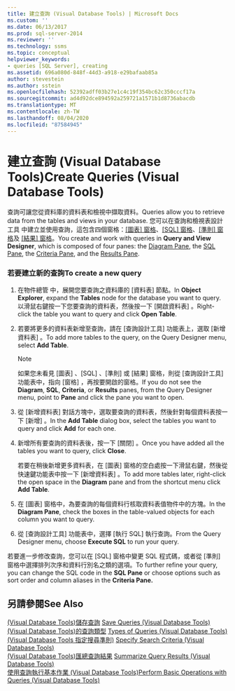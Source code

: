 ```yaml
---
title: 建立查詢 (Visual Database Tools) | Microsoft Docs
ms.custom: ''
ms.date: 06/13/2017
ms.prod: sql-server-2014
ms.reviewer: ''
ms.technology: ssms
ms.topic: conceptual
helpviewer_keywords:
- queries [SQL Server], creating
ms.assetid: 696a080d-848f-44d3-a918-e29bafaab85a
author: stevestein
ms.author: sstein
ms.openlocfilehash: 52392adff03b27e1c4c19f354bc62c350cccf17a
ms.sourcegitcommit: ad4d92dce894592a259721a1571b1d8736abacdb
ms.translationtype: MT
ms.contentlocale: zh-TW
ms.lasthandoff: 08/04/2020
ms.locfileid: "87584945"
---
```

# <a name="create-queries-visual-database-tools"></a><span data-ttu-id="0fd67-102">建立查詢 (Visual Database Tools)</span><span class="sxs-lookup"><span data-stu-id="0fd67-102">Create Queries (Visual Database Tools)</span></span>
  <span data-ttu-id="0fd67-103">查詢可讓您從資料庫的資料表和檢視中擷取資料。</span><span class="sxs-lookup"><span data-stu-id="0fd67-103">Queries allow you to retrieve data from the tables and views in your database.</span></span> <span data-ttu-id="0fd67-104">您可以在查詢和檢視表設計工具  中建立並使用查詢，這包含四個窗格：[[圖表] 窗格](visual-database-tools.md)、[[SQL] 窗格](sql-pane-visual-database-tools.md)、[[準則] 窗格](criteria-pane-visual-database-tools.md)及 [[結果] 窗格](results-pane-visual-database-tools.md)。</span><span class="sxs-lookup"><span data-stu-id="0fd67-104">You create and work with queries in **Query and View Designer**, which is composed of four panes: the [Diagram Pane](visual-database-tools.md), the [SQL Pane](sql-pane-visual-database-tools.md), the [Criteria Pane](criteria-pane-visual-database-tools.md), and the [Results Pane](results-pane-visual-database-tools.md).</span></span>  
  
### <a name="to-create-a-new-query"></a><span data-ttu-id="0fd67-105">若要建立新的查詢</span><span class="sxs-lookup"><span data-stu-id="0fd67-105">To create a new query</span></span>  
  
1.  <span data-ttu-id="0fd67-106">在物件總管  中，展開您要查詢之資料庫的 [資料表]  節點。</span><span class="sxs-lookup"><span data-stu-id="0fd67-106">In **Object Explorer**, expand the **Tables** node for the database you want to query.</span></span> <span data-ttu-id="0fd67-107">以滑鼠右鍵按一下您要查詢的資料表，然後按一下 [開啟資料表]  。</span><span class="sxs-lookup"><span data-stu-id="0fd67-107">Right-click the table you want to query and click **Open Table**.</span></span>  
  
2.  <span data-ttu-id="0fd67-108">若要將更多的資料表新增至查詢，請在 [查詢設計工具] 功能表上，選取 [新增資料表]  。</span><span class="sxs-lookup"><span data-stu-id="0fd67-108">To add more tables to the query, on the Query Designer menu, select **Add Table**.</span></span>  
  
    > [!NOTE]  
    >  <span data-ttu-id="0fd67-109">如果您未看見 [圖表]  、[SQL]  、[準則]  或 [結果]  窗格，則從 [查詢設計工具] 功能表中，指向 [窗格]  ，再按要開啟的窗格。</span><span class="sxs-lookup"><span data-stu-id="0fd67-109">If you do not see the **Diagram**, **SQL**, **Criteria**, or **Results** panes, from the Query Designer menu, point to **Pane** and click the pane you want to open.</span></span>  
  
3.  <span data-ttu-id="0fd67-110">從 [新增資料表]  對話方塊中，選取要查詢的資料表，然後針對每個資料表按一下 [新增]  。</span><span class="sxs-lookup"><span data-stu-id="0fd67-110">In the **Add Table** dialog box, select the tables you want to query and click **Add** for each one.</span></span>  
  
4.  <span data-ttu-id="0fd67-111">新增所有要查詢的資料表後，按一下 [關閉]  。</span><span class="sxs-lookup"><span data-stu-id="0fd67-111">Once you have added all the tables you want to query, click **Close**.</span></span>  
  
     <span data-ttu-id="0fd67-112">若要在稍後新增更多資料表，在 [圖表]  窗格的空白處按一下滑鼠右鍵，然後從快速鍵功能表中按一下 [新增資料表]  。</span><span class="sxs-lookup"><span data-stu-id="0fd67-112">To add more tables later, right-click the open space in the **Diagram** pane and from the shortcut menu click **Add Table**.</span></span>  
  
5.  <span data-ttu-id="0fd67-113">在 [圖表]  窗格中，為要查詢的每個資料行核取資料表值物件中的方塊。</span><span class="sxs-lookup"><span data-stu-id="0fd67-113">In the **Diagram Pane**, check the boxes in the table-valued objects for each column you want to query.</span></span>  
  
6.  <span data-ttu-id="0fd67-114">從 [查詢設計工具] 功能表中，選擇 [執行 SQL]  執行查詢。</span><span class="sxs-lookup"><span data-stu-id="0fd67-114">From the Query Designer menu, choose **Execute SQL** to run your query.</span></span>  
  
 <span data-ttu-id="0fd67-115">若要進一步修改查詢，您可以在 [SQL]  窗格中變更 SQL 程式碼，或者從 [準則]  窗格中選擇排列次序和資料行別名之類的選項。</span><span class="sxs-lookup"><span data-stu-id="0fd67-115">To further refine your query, you can change the SQL code in the **SQL Pane** or choose options such as sort order and column aliases in the **Criteria Pane.**</span></span>  
  
## <a name="see-also"></a><span data-ttu-id="0fd67-116">另請參閱</span><span class="sxs-lookup"><span data-stu-id="0fd67-116">See Also</span></span>  
 <span data-ttu-id="0fd67-117">[&#40;Visual Database Tools&#41;儲存查詢](save-queries-visual-database-tools.md) </span><span class="sxs-lookup"><span data-stu-id="0fd67-117">[Save Queries &#40;Visual Database Tools&#41;](save-queries-visual-database-tools.md) </span></span>  
 <span data-ttu-id="0fd67-118">[&#40;Visual Database Tools&#41;的查詢類型](types-of-queries-visual-database-tools.md) </span><span class="sxs-lookup"><span data-stu-id="0fd67-118">[Types of Queries &#40;Visual Database Tools&#41;](types-of-queries-visual-database-tools.md) </span></span>  
 <span data-ttu-id="0fd67-119">[&#40;Visual Database Tools 指定搜尋準則&#41;](specify-search-criteria-visual-database-tools.md) </span><span class="sxs-lookup"><span data-stu-id="0fd67-119">[Specify Search Criteria &#40;Visual Database Tools&#41;](specify-search-criteria-visual-database-tools.md) </span></span>  
 <span data-ttu-id="0fd67-120">[&#40;Visual Database Tools&#41;匯總查詢結果](summarize-query-results-visual-database-tools.md) </span><span class="sxs-lookup"><span data-stu-id="0fd67-120">[Summarize Query Results &#40;Visual Database Tools&#41;](summarize-query-results-visual-database-tools.md) </span></span>  
 [<span data-ttu-id="0fd67-121">使用查詢執行基本作業 &#40;Visual Database Tools&#41;</span><span class="sxs-lookup"><span data-stu-id="0fd67-121">Perform Basic Operations with Queries &#40;Visual Database Tools&#41;</span></span>](perform-basic-operations-with-queries-visual-database-tools.md)  
  
  
